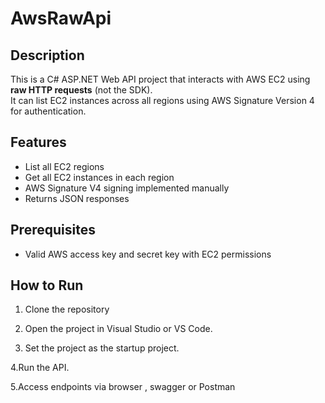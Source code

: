 # AwsRawApi

## Description
This is a C# ASP.NET Web API project that interacts with AWS EC2 using **raw HTTP requests** (not the SDK).  
It can list EC2 instances across all regions using AWS Signature Version 4 for authentication.

## Features
- List all EC2 regions
- Get all EC2 instances in each region
- AWS Signature V4 signing implemented manually
- Returns JSON responses

## Prerequisites
- Valid AWS access key and secret key with EC2 permissions

## How to Run
1. Clone the repository
   
2. Open the project in Visual Studio or VS Code.

3. Set the project as the startup project.

4.Run the API.

5.Access endpoints via browser , swagger or Postman
